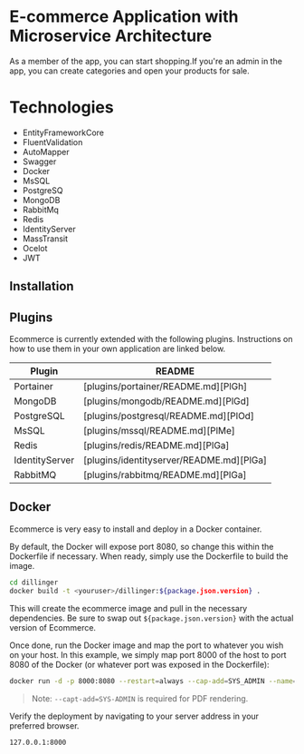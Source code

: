 # E-commerce Application with Microservice Architecture


As a member of the app, you can start shopping.If you're an admin in the app, you can create categories and open your products for sale.

# Technologies
- EntityFrameworkCore
- FluentValidation
- AutoMapper
- Swagger
- Docker
- MsSQL
- PostgreSQ
- MongoDB
- RabbitMq
- Redis
- IdentityServer
- MassTransit
- Ocelot
- JWT

## Installation
## Plugins

Ecommerce is currently extended with the following plugins.
Instructions on how to use them in your own application are linked below.

| Plugin | README |
| ------ | ------ |
| Portainer | [plugins/portainer/README.md][PlGh] |
| MongoDB | [plugins/mongodb/README.md][PlGd] |
| PostgreSQL | [plugins/postgresql/README.md][PlOd] |
| MsSQL | [plugins/mssql/README.md][PlMe] |
| Redis | [plugins/redis/README.md][PlGa] |
| IdentityServer | [plugins/identityserver/README.md][PlGa] |
| RabbitMQ | [plugins/rabbitmq/README.md][PlGa] |

## Docker

Ecommerce is very easy to install and deploy in a Docker container.

By default, the Docker will expose port 8080, so change this within the
Dockerfile if necessary. When ready, simply use the Dockerfile to
build the image.

```sh
cd dillinger
docker build -t <youruser>/dillinger:${package.json.version} .
```

This will create the ecommerce image and pull in the necessary dependencies.
Be sure to swap out `${package.json.version}` with the actual
version of Ecommerce.

Once done, run the Docker image and map the port to whatever you wish on
your host. In this example, we simply map port 8000 of the host to
port 8080 of the Docker (or whatever port was exposed in the Dockerfile):

```sh
docker run -d -p 8000:8080 --restart=always --cap-add=SYS_ADMIN --name=ecommerce <youruser>/ecommerce:${package.json.version}
```

> Note: `--capt-add=SYS-ADMIN` is required for PDF rendering.

Verify the deployment by navigating to your server address in
your preferred browser.

```sh
127.0.0.1:8000
```






